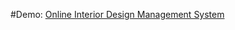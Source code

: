 #Demo:
[Online Interior Design Management System](https://a-rahul-krishnan.github.io/interior_design.github.io/)
